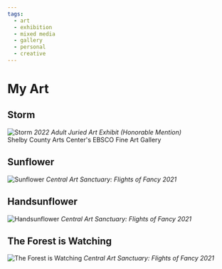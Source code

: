```yaml
---
tags:
  - art
  - exhibition
  - mixed media
  - gallery
  - personal
  - creative
---
```


# My Art

## Storm

![Storm](media/s.jpg)
_2022 Adult Juried Art Exhibit (Honorable Mention)_  
Shelby County Arts Center's EBSCO Fine Art Gallery

## Sunflower

![Sunflower](media/3.jpg)
_Central Art Sanctuary: Flights of Fancy 2021_

## Handsunflower

![Handsunflower](media/2.jpg)
_Central Art Sanctuary: Flights of Fancy 2021_

## The Forest is Watching

![The Forest is Watching](media/1.jpg)
_Central Art Sanctuary: Flights of Fancy 2021_

